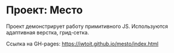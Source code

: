 # Проект: Место

Проект демонстрирует работу примитивного JS. Используются адаптивная верстка, грид-сетка.

Ссылка на GH-pages: https://iwtoit.github.io/mesto/index.html
